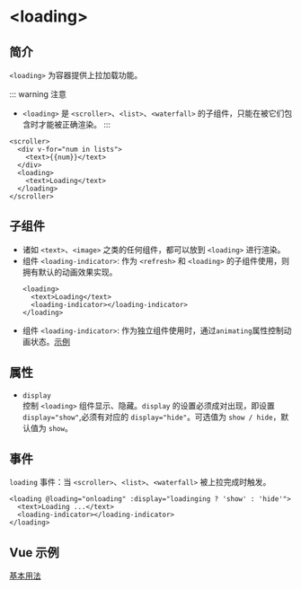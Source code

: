 # &lt;loading&gt;

## 简介

`<loading>` 为容器提供上拉加载功能。

::: warning 注意
* `<loading>` 是 `<scroller>`、`<list>`、`<waterfall>` 的子组件，只能在被它们包含时才能被正确渲染。
:::

```vue{5}
<scroller>
  <div v-for="num in lists">
    <text>{{num}}</text>
  </div>
  <loading>
    <text>Loading</text>
  </loading>
</scroller>
```

## 子组件
* 诸如 `<text>`、`<image>` 之类的任何组件，都可以放到 `<loading>` 进行渲染。
* 组件 `<loading-indicator>`: 作为 `<refresh>` 和 `<loading>` 的子组件使用，则拥有默认的动画效果实现。
  ```vue{3}
  <loading>
    <text>Loading</text>
    <loading-indicator></loading-indicator>
  </loading>
  ```
* 组件 `<loading-indicator>`: 作为独立组件使用时，通过`animating`属性控制动画状态。[示例](http://dotwe.org/vue/15b0ac96db6e1837ef5c27c0345b7fb6)

## 属性
* `display`  
  控制 `<loading>` 组件显示、隐藏。`display` 的设置必须成对出现，即设置 `display="show"`,必须有对应的 `display="hide"`。可选值为 `show / hide`，默认值为 `show`。

## 事件
`loading` 事件：当 `<scroller>`、`<list>`、`<waterfall>` 被上拉完成时触发。

```vue
<loading @loading="onloading" :display="loadinging ? 'show' : 'hide'">
  <text>Loading ...</text>
  <loading-indicator></loading-indicator>
</loading>
```

## Vue 示例
[基本用法](http://dotwe.org/vue/1c303ff427e3a92fc8ef5846c00b35e5)
<IPhoneImg imgSrc="https://img.alicdn.com/tfs/TB1QYo8n9zqK1RjSZFpXXakSXXa-1242-2208.png" />
